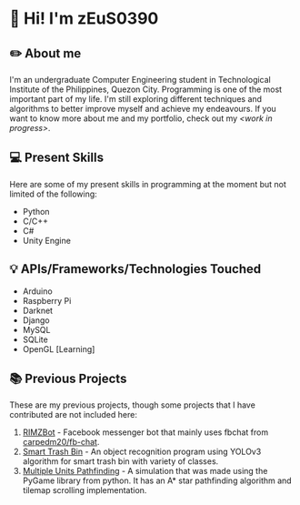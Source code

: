 # 👋 Hi! I'm zEuS0390

## ✏️ About me 
I'm an undergraduate Computer Engineering student in Technological Institute of the Philippines, Quezon City. Programming is one of the most important part of my life. I'm still exploring different techniques and algorithms to better improve myself and achieve my endeavours. If you want to know more about me and my portfolio, check out my _\<work in progress\>_.

## 💻 Present Skills
Here are some of my present skills in programming at the moment but not limited of the following:
- Python
- C/C++
- C#
- Unity Engine

## 💡 APIs/Frameworks/Technologies Touched
- Arduino
- Raspberry Pi
- Darknet
- Django
- MySQL
- SQLite
- OpenGL [Learning]

## 📚 Previous Projects
These are my previous projects, though some projects that I have contributed are not included here:
1. [RIMZBot](https://github.com/zEuS-0390/RIMZBot) - Facebook messenger bot that mainly uses fbchat from [carpedm20/fb-chat](https://github.com/carpedm20/fbchat).
2. [Smart Trash Bin]() - An object recognition program using YOLOv3 algorithm for smart trash bin with variety of classes.
3. [Multiple Units Pathfinding](https://github.com/zEuS-0390/Multiple-Units-Pathfinding) - A simulation that was made using the PyGame library from python. It has an A* star pathfinding algorithm and tilemap scrolling implementation.
